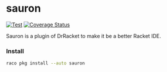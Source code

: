 # sauron

[![Test](https://github.com/racket-tw/sauron/actions/workflows/test.yml/badge.svg)](https://github.com/racket-tw/sauron/actions/workflows/test.yml)
[![Coverage Status](https://coveralls.io/repos/github/racket-tw/sauron/badge.svg?branch=develop)](https://coveralls.io/github/racket-tw/sauron?branch=develop)

Sauron is a plugin of DrRacket to make it be a better Racket IDE.

### Install

```sh
raco pkg install --auto sauron
```
